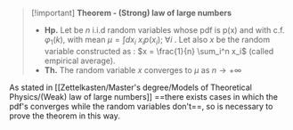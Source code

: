 >[!important] **Theorem - (Strong) law of large numbers**
>- **Hp.** Let be $n$ i.i.d random variables whose pdf is p(x) and with c.f. $\varphi_1(k)$, with mean $\mu = \int dx_i\  x_i p(x_i);\ \forall i$ .
> Let also $x$ be the random variable constructed as : $x = \frac{1}{n} \sum_i^n x_i$ (called empirical average).
> - **Th.** The random variable $x$ converges to $\mu$ as $n \to +\infty$

As stated in [[Zettelkasten/Master's degree/Models of Theoretical Physics/(Weak) law of large numbers]] ==there exists cases in which the pdf's converges while the random variables don't==, so is necessary to prove the theorem in this way.